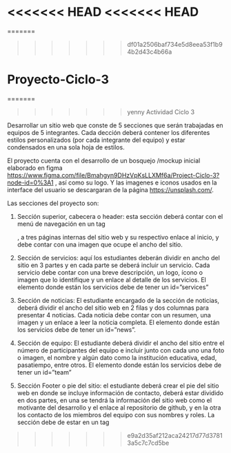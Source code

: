 <<<<<<< HEAD
<<<<<<< HEAD
=======
=======
>>>>>>> df01a2506baf734e5d8eea53f1b94b2d43c4b66a
# Proyecto-Ciclo-3


=======
>>>>>>> yenny
Actividad Ciclo 3

Desarrollar un sitio web que conste de 5 secciones que serán trabajadas en equipos de 5 integrantes.
Cada dección deberá contener los diferentes  estilos personalizados (por cada integrante del equipo) y  estar condensados en una sola hoja de estilos.

El proyecto cuenta con el desarrollo  de un bosquejo /mockup inicial elaborado en figma https://www.figma.com/file/Bmahgyn9DHzVpKsLLXMf6a/Project-Ciclo-3?node-id=0%3A1 , así como su logo. Y las imagenes e iconos usados en la interface del usuario se descargaran de la página https://unsplash.com/.

Las secciones del proyecto son:
1. Sección superior, cabecera o header: esta sección deberá contar con el menú de navegación  en un tag <nav></nav>, a tres páginas internas del sitio web y su respectivo enlace al inicio, y debe contar con una imagen que ocupe el ancho del sitio.

2. Sección de servicios: aquí los estudiantes deberán dividir en ancho del sitio en 3 partes y en cada parte se deberá incluir un servicio. Cada servicio debe contar con
una breve descripción, un logo, ícono o imagen que lo identifique y un enlace al detalle de los servicios. El elemento donde están los servicios debe de tener un
id=”services”

3. Sección de noticias: El estudiante encargado de la sección de noticias, deberá dividir el ancho del sitio web en 2 filas y dos columnas para presentar 4 noticias. 
Cada noticia debe contar con un resumen, una imagen y un enlace a leer la noticia completa. El elemento donde están los servicios debe de tener un id=”news”.

4. Sección de equipo: El estudiante deberá dividir el ancho del sitio entre el número de participantes del equipo e incluir junto con cada uno una foto o imagen, el nombre y
algún dato como la institución educativa, edad, pasatiempo, entre otros. El elemento donde están los servicios debe de tener un id=”team”

5. Sección Footer o pie del sitio: el estudiante deberá crear el pie del sitio web en donde se incluye información de contacto, deberá estar dividido en dos partes, en
una se tendrá la información del sitio web como el motivante del desarrollo y el enlace al repositorio de github, y en la otra los contacto de los miembros del equipo
con sus nombres y roles. La sección debe de estar en un tag <footer></footer>

>>>>>>> e9a2d35af212aca24217d77d37813a5c7c7cd5be
